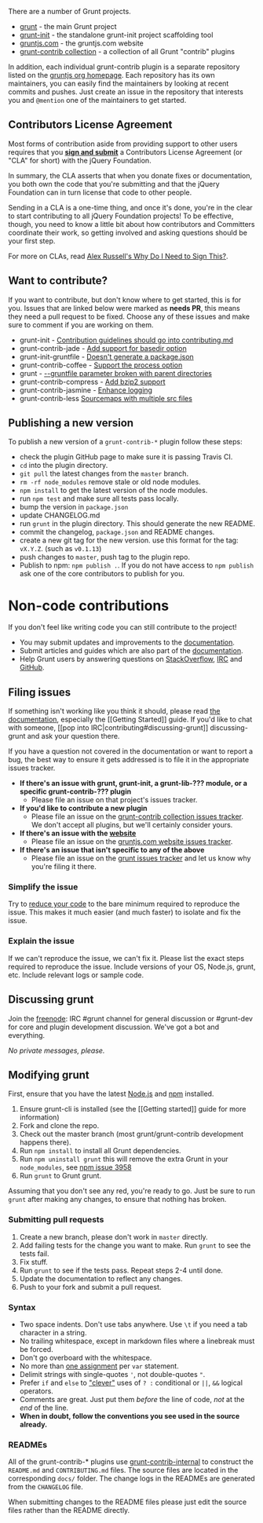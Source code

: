 There are a number of Grunt projects.

* [grunt](https://github.com/gruntjs/grunt) - the main Grunt project
* [grunt-init](https://github.com/gruntjs/grunt-init) - the standalone grunt-init project scaffolding tool
* [gruntjs.com](https://github.com/gruntjs/gruntjs.com) - the gruntjs.com website
* [grunt-contrib collection](https://github.com/gruntjs/grunt-contrib) - a collection of all Grunt "contrib" plugins

In addition, each individual grunt-contrib plugin is a separate repository listed on the [gruntjs org homepage](https://github.com/gruntjs). Each repository has its own maintainers, you can easily find the maintainers
by looking at recent commits and pushes. Just create an issue in the repository that interests you and `@mention` one of the maintainers to get started.

## Contributors License Agreement

Most forms of contribution aside from providing support to other users requires that you **[sign and submit](https://contribute.jquery.org/cla/)** a Contributors License Agreement (or "CLA" for short) with the jQuery Foundation.


In summary, the CLA asserts that when you donate fixes or documentation, you both own the code that you're submitting and that the jQuery Foundation can in turn license that code to other people.

Sending in a CLA is a one-time thing, and once it's done, you're in the clear to start contributing to all jQuery Foundation projects! To be effective, though, you need to know a little bit about how contributors and Committers coordinate their work, so getting involved and asking questions should be your first step.

For more on CLAs, read [Alex Russell's Why Do I Need to Sign This?](http://alex.dojotoolkit.org/2008/06/why-do-i-need-to-sign-this/).

## Want to contribute?

If you want to contribute, but don't know where to get started, this is for you.
Issues that are linked below were marked as __needs PR__, this means they need a pull request to be fixed.
Choose any of these issues and make sure to comment if you are working on them.

* grunt-init - [Contribution guidelines should go into contributing.md](https://github.com/gruntjs/grunt-init/issues/5)
* grunt-contrib-jade - [Add support for basedir option](https://github.com/gruntjs/grunt-contrib-jade/issues/64)
* grunt-init-gruntfile - [Doesn't generate a package.json](https://github.com/gruntjs/grunt-init-gruntfile/issues/6)
* grunt-contrib-coffee - [Support the process option](https://github.com/gruntjs/grunt-contrib-coffee/issues/61)
* grunt - [--gruntfile parameter broken with parent directories](https://github.com/gruntjs/grunt/issues/950)
* grunt-contrib-compress - [Add bzip2 support](https://github.com/gruntjs/grunt-contrib-compress/issues/47)
* grunt-contrib-jasmine - [Enhance logging](https://github.com/gruntjs/grunt-contrib-jasmine/issues/80)
* grunt-contrib-less [Sourcemaps with multiple src files](https://github.com/gruntjs/grunt-contrib-less/issues/89)

## Publishing a new version

To publish a new version of a `grunt-contrib-*` plugin follow these steps:

* check the plugin GitHub page to make sure it is passing Travis CI.
* `cd` into the plugin directory.
* `git pull` the latest changes from the `master` branch.
* `rm -rf node_modules` remove stale or old node modules.
* `npm install` to get the latest version of the node modules.
* run `npm test` and make sure all tests pass locally.
* bump the version in `package.json`
* update CHANGELOG.md
* run `grunt` in the plugin directory. This should generate the new README.
* commit the changelog, `package.json` and README changes.
* create a new git tag for the new version. use this format for the tag: `vX.Y.Z`. (such as `v0.1.13`)
* push changes to `master`, push tag to the plugin repo.
* Publish to npm: `npm publish .`. If you do not have access to `npm publish` ask one of the core contributors to publish for you.

# Non-code contributions

If you don't feel like writing code you can still contribute to the project!

* You may submit updates and improvements to the [documentation](https://github.com/gruntjs/grunt-docs).
* Submit articles and guides which are also part of the [documentation](https://github.com/gruntjs/grunt-docs).
* Help Grunt users by answering questions on [StackOverflow](https://stackoverflow.com/questions/tagged/gruntjs), [IRC](https://gruntjs.com/help-resources#irc) and [GitHub](https://github.com/search?q=user%3Agruntjs&state=open&type=Issues&utf8=%E2%9C%93).

## Filing issues
If something isn't working like you think it should, please read [the documentation](https://github.com/gruntjs/grunt/wiki), especially the [[Getting Started]] guide. If you'd like to chat with someone, [[pop into IRC|contributing#discussing-grunt]] discussing-grunt and ask your question there.

If you have a question not covered in the documentation or want to report a bug, the best way to ensure it gets addressed is to file it in the appropriate issues tracker.

* **If there's an issue with grunt, grunt-init, a grunt-lib-??? module, or a specific grunt-contrib-??? plugin**
  * Please file an issue on that project's issues tracker.
* **If you'd like to contribute a new plugin**
  * Please file an issue on the [grunt-contrib collection issues tracker](https://github.com/gruntjs/grunt-contrib/issues). We don't accept all plugins, but we'll certainly consider yours.
* **If there's an issue with the [website](https://gruntjs.com/)**
  * Please file an issue on the [gruntjs.com website issues tracker](https://github.com/gruntjs/gruntjs.com/issues).
* **If there's an issue that isn't specific to any of the above**
  * Please file an issue on the [grunt issues tracker](https://github.com/gruntjs/grunt/issues) and let us know why you're filing it there.

### Simplify the issue
Try to [reduce your code](http://www.webkit.org/quality/reduction.html) to the bare minimum required to reproduce the issue. This makes it much easier (and much faster) to isolate and fix the issue.

### Explain the issue
If we can't reproduce the issue, we can't fix it. Please list the exact steps required to reproduce the issue. Include versions of your OS, Node.js, grunt, etc. Include relevant logs or sample code.

## Discussing grunt
Join the [freenode](http://freenode.net/): IRC #grunt channel for general discussion or #grunt-dev for core and plugin development discussion. We've got a bot and everything.

_No private messages, please._

## Modifying grunt
First, ensure that you have the latest [Node.js](https://nodejs.org/) and [npm](https://www.npmjs.com/) installed.

1. Ensure grunt-cli is installed (see the [[Getting started]] guide for more information)
2. Fork and clone the repo.
3. Check out the master branch (most grunt/grunt-contrib development happens there).
4. Run `npm install` to install all Grunt dependencies.
5. Run `npm uninstall grunt` this will remove the extra Grunt in your `node_modules`, see [npm issue 3958](https://github.com/npm/npm/issues/3958)
6. Run `grunt` to Grunt grunt.

Assuming that you don't see any red, you're ready to go. Just be sure to run `grunt` after making any changes, to ensure that nothing has broken.

### Submitting pull requests

1. Create a new branch, please don't work in `master` directly.
2. Add failing tests for the change you want to make. Run `grunt` to see the tests fail.
3. Fix stuff.
4. Run `grunt` to see if the tests pass. Repeat steps 2-4 until done.
5. Update the documentation to reflect any changes.
6. Push to your fork and submit a pull request.

### Syntax

* Two space indents. Don't use tabs anywhere. Use `\t` if you need a tab character in a string.
* No trailing whitespace, except in markdown files where a linebreak must be forced.
* Don't go overboard with the whitespace.
* No more than [one assignment](http://benalman.com/news/2012/05/multiple-var-statements-javascript/) per `var` statement.
* Delimit strings with single-quotes `'`, not double-quotes `"`.
* Prefer `if` and `else` to ["clever"](http://programmers.stackexchange.com/a/25281) uses of `? :` conditional or `||`, `&&` logical operators.
* Comments are great. Just put them _before_ the line of code, _not_ at the _end_ of the line.
* **When in doubt, follow the conventions you see used in the source already.**

### READMEs
All of the grunt-contrib-* plugins use [grunt-contrib-internal](https://github.com/gruntjs/grunt-contrib-internal) to construct the `README.md` and `CONTRIBUTING.md` files. The source files are located in the corresponding `docs/` folder. The change logs in the READMEs are generated from the `CHANGELOG` file.

When submitting changes to the README files please just edit the source files rather than the README directly.
